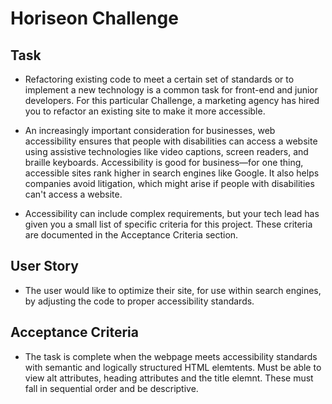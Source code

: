 # Horiseon Challenge

## Task

- Refactoring existing code to meet a certain set of standards or to implement a new technology is a common task for front-end and junior developers. For this particular Challenge, a marketing agency has hired you to refactor an existing site to make it more accessible.

- An increasingly important consideration for businesses, web accessibility ensures that people with disabilities can access a website using assistive technologies like video captions, screen readers, and braille keyboards. Accessibility is good for business—for one thing, accessible sites rank higher in search engines like Google. It also helps companies avoid litigation, which might arise if people with disabilities can't access a website.

- Accessibility can include complex requirements, but your tech lead has given you a small list of specific criteria for this project. These criteria are documented in the Acceptance Criteria section.

## User Story

- The user would like to optimize their site, for use within search engines, by adjusting the code to proper accessibility standards.

## Acceptance Criteria

- The task is complete when the webpage meets accessibility standards with semantic and logically structured HTML elemtents. Must be able to view alt attributes, heading attributes and the title elemnt. These must fall in sequential order and be descriptive.